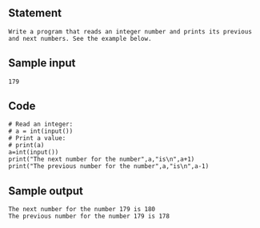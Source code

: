 ## Statement
```
Write a program that reads an integer number and prints its previous and next numbers. See the example below.
```
## Sample input
```
179
```
## Code
```
# Read an integer:
# a = int(input())
# Print a value:
# print(a)
a=int(input())
print("The next number for the number",a,"is\n",a+1)
print("The previous number for the number",a,"is\n",a-1)
```
## Sample output
```
The next number for the number 179 is 180
The previous number for the number 179 is 178
```
